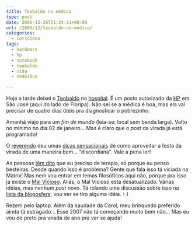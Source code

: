 ```yaml
---
title: Teobaldo no médico
type: post
date: 2006-12-28T21:24:11+00:00
url: /2006/12/teobaldo-no-medico/
categories:
  - Cotidiano
tags:
  - hardware
  - hp
  - notebook
  - teobaldo
  - vida
  - ze4610us

---
```

Hoje a tarde deixei o [Teobaldo][1] no [hospital][2]. É um posto autorizado da [HP][3] em São José (aqui do lado de Floripa). Não sei se a médica é boa, mas ela vai precisar de quatro dias úteis pra diagnosticar o pobrezinho.

Amanhã viajo para um _fim de mundo_ (leia-se: local sem banda larga). Volto no mínimo no dia 02 de janeiro… Mas é claro que o _post_ da virada já está programado!

O [reverendo][4] deu umas [dicas sensacionais][5] de como aproveitar a festa da virada de uma maneira bem… “discordiana”. Vale a pena ler!

As pessoas [têm dito][6] que eu preciso de terapia, só porque eu penso besteiras. Desde quando isso é problema? Gente que fala isso tá viciada na Matrix! Mas nem vou entrar em temas filosóficos aqui não, porque pra isso já existe o [Mal Vicioso][7]. Aliás, o Mal Vicioso está desatualizado. Várias idéias, mas nenhum _post_ novo. Tá rolando uma discussão sobre isso na [lista da blogosfera][8], vou ver se tiro alguma idéia. :-)

Rezem pelo laptop. Além da saudade da Carol, meu brinquedo preferido ainda tá estragado… Esse 2007 não tá começando muito bem não… Mas eu vou de preto pra virada de ano pra ver se ajuda!

 [1]: http://www.flickr.com/photos/tiago/tags/laptop
 [2]: http://www.seprol.com.br/
 [3]: http://www.hp.com.br/
 [4]: http://1001gatos.org/
 [5]: http://1001gatos.org/ano2007/
 [6]: http://tiagomadeira.net/2006/12/27/cinco-evidencias-de-que-o-tiago-e-louco/#comments
 [7]: http://malvicioso.com/
 [8]: http://br.groups.yahoo.com/group/blogosfera/

